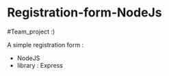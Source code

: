 # Registration-form-NodeJs
#Team_project :)

A simple registration form : 
* NodeJS 
* library : Express  

